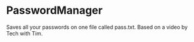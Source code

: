 # PasswordManager
Saves all your passwords on one file called pass.txt.
Based on a video by Tech with Tim.
